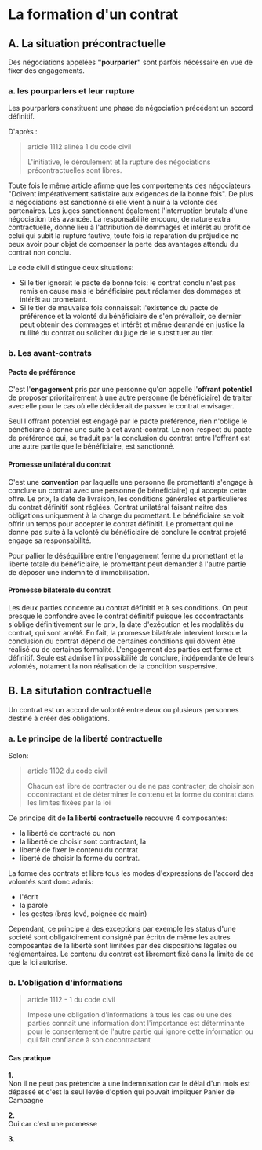 # La formation d'un contrat

## A. La situation précontractuelle

Des négociations appelées **"pourparler"** sont parfois nécéssaire en vue de fixer des engagements.

### a. les pourparlers et leur rupture

Les pourparlers constituent une phase de négociation précédent un accord définitif.

D'après :
> article 1112 alinéa 1 du code civil
>
> L'initiative, le déroulement et la rupture des négociations précontractuelles sont libres.

Toute fois le même article afirme que les comportements des négociateurs "Doivent impérativement satisfaire aux exigences de la bonne fois". De plus 
la négociations est sanctionné si elle vient à nuir à la volonté des partenaires. Les juges sanctionnent également l'interruption brutale d'une 
négociation très avancée. La responsabilité encouru, de nature extra contractuelle, donne lieu à l'attribution de dommages et intérêt au profit de 
celui qui subit la rupture fautive, toute fois la réparation du préjudice ne peux avoir pour objet de compenser la perte des avantages attendu du 
contrat non conclu. 

Le code civil distingue deux situations:
* Si le tier ignorait le pacte de bonne fois: le contrat conclu n'est pas remis en cause mais le bénéficiaire peut réclamer des dommages et intérêt au 
prometant.
* Si le tier de mauvaise fois connaissait l'existence du pacte de préférence et la volonté du bénéficiaire de s'en prévalloir, ce dernier peut obtenir 
des dommages et intérêt et même demandé en justice la nullité du contrat ou soliciter du juge de le substituer au tier.

### b. Les avant-contrats
#### Pacte de préférence
C'est l'**engagement** pris par une personne qu'on appelle l'**offrant potentiel** de proposer prioritairement à une autre personne (le bénéficiaire) 
de traiter avec elle pour le cas où elle déciderait de passer le contrat envisager.

Seul l'offrant potentiel est engagé par le pacte préférence, rien n'oblige le bénéficiare à donné une suite à cet avant-contrat. Le non-respect du 
pacte de préférence qui, se traduit par la conclusion du contrat entre l'offrant est une autre partie que le bénéficiaire, est sanctionné.

#### Promesse unilatéral du contrat
C'est une **convention** par laquelle une personne (le promettant) s'engage à conclure un contrat avec une personne (le bénéficiaire) qui accepte 
cette offre. Le prix, la date de livraison, les conditions générales et particulières du contrat définitif sont réglées. Contrat unilatéral faisant 
naitre des obligations uniquement à la charge du promettant. Le bénéficiaire se voit offrir un temps pour accepter le contrat définitif. Le promettant 
qui ne donne pas suite à la volonté du bénéficiaire de conclure le contrat projeté engage sa responsabilité.

Pour pallier le déséquilibre entre l'engagement ferme du promettant et la liberté totale du bénéficiaire, le promettant peut demander à l'autre partie 
de déposer une indemnité d'immobilisation.

#### Promesse bilatérale du contrat
Les deux parties concente au contrat définitif et à ses conditions. On peut presque le confondre avec le contrat définitif puisque les cocontractants 
s'oblige définitivement sur le prix, la date d'exécution et les modalités du contrat, qui sont arrété. En fait, la promesse bilatérale intervient 
lorsque la conclusion du contrat dépend de certaines conditions qui doivent être réalisé ou de certaines formalité. L'engagement des parties est ferme 
et définitif. Seule est admise l'impossibilité de conclure, indépendante de leurs volontés, notament la non réalisation de la condition suspensive.

## B. La situtation contractuelle
Un contrat est un accord de volonté entre deux ou plusieurs personnes destiné à créer des obligations.

### a. Le principe de la liberté contractuelle
Selon:
> article 1102 du code civil
>
> Chacun est libre de contracter ou de ne pas contracter, de choisir son cocontractant et de déterminer le contenu et la forme du contrat dans les 
> limites fixées par la loi

Ce principe dit de **la liberté contractuelle** recouvre 4 composantes:
* la liberté de contracté ou non
* la liberté de choisir sont contractant, la 
* liberté de fixer le contenu du contrat
* liberté de choisir la forme du contrat.

La forme des contrats et libre tous les modes d'expressions de l'accord des volontés sont donc admis:
* l'écrit
* la parole
* les gestes (bras levé, poignée de main)

Cependant, ce principe a des exceptions par exemple les status d'une société sont obligatoirement consigné par écritn de même les autres composantes 
de la liberté sont limitées par des dispositions légales ou réglementaires. Le contenu du contrat est librement fixé dans la limite de ce que la loi 
autorise.

### b. L'obligation d'informations
> article 1112 - 1 du code civil
>
> Impose une obligation d'informations à tous les cas où une des parties connait une information dont l'importance est déterminante pour
> le consentement de l'autre partie qui ignore cette information ou qui fait confiance à son cocontractant

#### Cas pratique

**1.**  
Non il ne peut pas prétendre à une indemnisation car le délai d'un mois est dépassé et c'est la seul levée d'option qui pouvait impliquer Panier de 
Campagne

**2.**  
Oui car c'est une promesse

**3.**  

